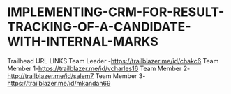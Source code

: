 # IMPLEMENTING-CRM-FOR-RESULT-TRACKING-OF-A-CANDIDATE-WITH-INTERNAL-MARKS
Trailhead URL LINKS
Team Leader -https://trailblazer.me/id/chakc6 
Team Member 1-https://trailblazer.me/id/vcharles16
Team Member 2-http://trailblazer.me/id/salem7 
Team Member 3-https://trailblazer.me/id/mkandan69

